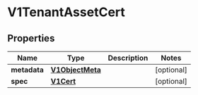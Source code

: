 # V1TenantAssetCert

## Properties
Name | Type | Description | Notes
------------ | ------------- | ------------- | -------------
**metadata** | [**V1ObjectMeta**](V1ObjectMeta.md) |  |  [optional]
**spec** | [**V1Cert**](V1Cert.md) |  |  [optional]
